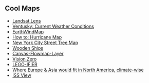 ##  Cool Maps

- [Landsat Lens](https://maps.esri.com/rc/landsat2/) <!-- .element: target="_blank" -->
- [Ventusky: Current Weather Conditions](https://www.ventusky.com/?p=34.0;-117.1;4) <!-- .element: target="_blank" -->
- [EarthWindMap](https://earth.nullschool.net/#current/wind/surface/level/orthographic=255.65,25.20,386) <!-- .element: target="_blank" -->
- [How to: Hurricane Map](https://adventuresinmapping.com/2016/06/07/how-to-hurricane-map/) <!-- .element: target="_blank" -->
- [New York City Street Tree Map](https://tree-map.nycgovparks.org/#treeinfo-2129377) <!-- .element: target="_blank" -->
- [Wooden Ships](https://wooden-ships.github.io/) <!-- .element: target="_blank" -->
- [Canvas-Flowmap-Layer](https://jwasilgeo.github.io/Leaflet.Canvas-Flowmap-Layer/docs/main/) <!-- .element: target="_blank" -->
- [Vision Zero](http://coolmaps.esri.com/Dashboards/VisionZero/) <!-- .element: target="_blank" -->
- [LEGO-IFIER](https://adventuresinmapping.github.io/lego-map/) <!-- .element: target="_blank" -->
- [Where Europe & Asia would fit in North America, climate-wise](https://www.lonelyplanet.com/news/2016/07/04/climate-maps-world-weather-australia/) <!-- .element: target="_blank" -->
- [ISS View](http://jwasilgeo.github.io/esri-experiments/iss-view/) <!-- .element: target="_blank" -->
